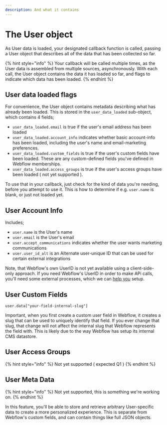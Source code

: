 ```yaml
---
description: And what it contains
---
```


# The User object

As User data is loaded, your designated callback function is called, passing a User object that describes all of the data that has been collected so far.

{% hint style="info" %}
Your callback will be called multiple times, as the User data is assembled from multiple sources, asynchronously. With each call, the User object contains the data it has loaded so far, and flags to indicate which data has been loaded.
{% endhint %}

## User data loaded flags

For convenience, the User object contains metadata describing what has already been loaded. This is stored in the `user_data_loaded` sub-object, which contains 4 fields;

* `user_data_loaded.email` is true if the user's email address has been loaded
* `user_data_loaded.account_info` indicates whether basic account-info has been loaded, including the user's name and email-marketing preferences.&#x20;
* `user_data_loaded.custom_fields` is true if the user's custom fields have been loaded. These are any custom-defined fields you've defined in Webflow memberships.
* `user_data_loaded.access_groups` is true if the user's access groups have been loaded ( not yet supported ).

To use that in your callback, just check for the kind of data you're needing, before you attempt to use it. This is how to determine if e.g. `user.name` is blank, or just not loaded yet. &#x20;

## User Account Info

Includes;

* `user.name` is the User's name
* `user.email` is the User's email
* `user.accept_communications` indicates whether the user wants marketing communications
* `user.user_id_alt` is an Alternate user-unique ID that can be used for certain external integrations

Note, that Webflow's own UserID is not yet available using a client-side-only approach. If you need Webflow's UserID in order to make APi calls, you'll need some external processes, which we can [help you](https://www.sygnal.com/webflow) setup.&#x20;

## User Custom Fields

`user.data["your-field-internal-slug"]`

Important, when you first create a custom user field in Webflow, it creates a slug that can be used to uniquely identify that field. If you ever change that slug, that change will not affect the internal slug that Webflow represents the field with. This is likely due to the way Webflow has setup its internal CMS datastore.&#x20;

## User Access Groups

{% hint style="info" %}
Not yet supported ( expected Q1 )&#x20;
{% endhint %}

## User Meta Data

{% hint style="info" %}
Not yet supported, this is something we're working on.&#x20;
{% endhint %}

In this feature, you'll be able to store and retrieve arbitrary User-specific data to create a more personalized experience. This is separate from Webflow's custom fields, and can contain things like full JSON objects.&#x20;





